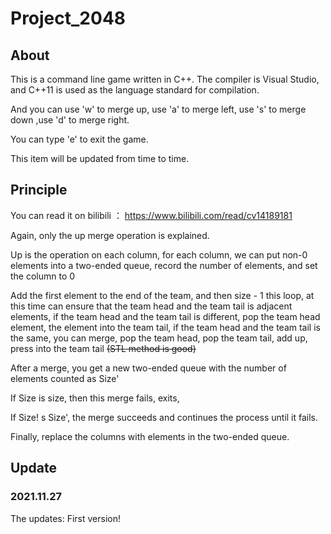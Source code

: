 # Project_2048

## About

This is a command line game written in C++. The compiler is Visual Studio, and C++11 is used as the language standard for compilation. 

And you can use 'w' to merge up, use 'a' to merge left, use 's' to merge down ,use 'd' to merge right.

You can type 'e' to exit the game.

This item will be updated from time to time.

## Principle

You can read it on bilibili ： https://www.bilibili.com/read/cv14189181

Again, only the up merge operation is explained.

Up is the operation on each column, for each column, we can put non-0 elements into a two-ended queue, record the number of elements, and set the column to 0

Add the first element to the end of the team, and then size - 1 this loop, at this time can ensure that the team head and the team tail is adjacent elements, if the team head and the team tail is different, pop the team head element, the element into the team tail, if the team head and the team tail is the same, you can merge, pop the team head, pop the team tail, add up, press into the team tail ~~(STL method is good)~~

After a merge, you get a new two-ended queue with the number of elements counted as Size'

If Size is size, then this merge fails, exits,

If Size! s Size', the merge succeeds and continues the process until it fails.

Finally, replace the columns with elements in the two-ended queue.

## Update

### 2021.11.27

The updates: First version!

